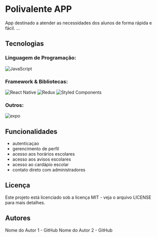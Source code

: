 # Polivalente APP
App destinado a atender as necessidades dos alunos de forma rápida e fácil.
...

## Tecnologias
### Linguagem de Programação:
  ![JavaScript](https://img.shields.io/badge/javascript-%23323330.svg?style=for-the-badge&logo=javascript&logoColor=%23F7DF1E)
### Framework & Bibliotecas:
  ![React Native](https://img.shields.io/badge/react_native-%2320232a.svg?style=for-the-badge&logo=react&logoColor=%2361DAFB)
  ![Redux](https://img.shields.io/badge/redux-%23593d88.svg?style=for-the-badge&logo=redux&logoColor=white)
  ![Styled Components](https://img.shields.io/badge/styled--components-DB7093?style=for-the-badge&logo=styled-components&logoColor=white)
### Outros:
![expo](https://img.shields.io/badge/Expo-1B1F23?style=for-the-badge&logo=expo&logoColor=white)

  
## Funcionalidades

- autenticaçao
- gerencimento de perfil
- acesso aos horários escolares
- acesso aos avisos escolares
- acesso ao cardápio escolar
- contato direto com administradores


## Licença
Este projeto está licenciado sob a licença MIT - veja o arquivo LICENSE para mais detalhes.

## Autores

Nome do Autor 1 - GitHub
Nome do Autor 2 - GitHub
